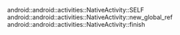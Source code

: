 android::android::activities::NativeActivity::SELF
android::android::activities::NativeActivity::new_global_ref
android::android::activities::NativeActivity::finish